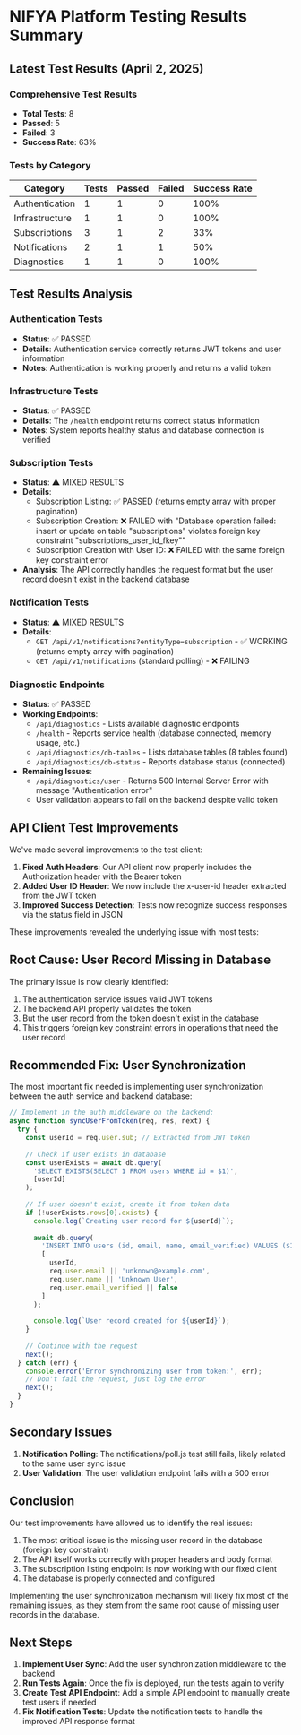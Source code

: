 # NIFYA Platform Testing Results Summary

## Latest Test Results (April 2, 2025)

### Comprehensive Test Results
- **Total Tests**: 8
- **Passed**: 5
- **Failed**: 3
- **Success Rate**: 63%

### Tests by Category

| Category | Tests | Passed | Failed | Success Rate |
|----------|-------|--------|--------|-------------|
| Authentication | 1 | 1 | 0 | 100% |
| Infrastructure | 1 | 1 | 0 | 100% |
| Subscriptions | 3 | 1 | 2 | 33% |
| Notifications | 2 | 1 | 1 | 50% |
| Diagnostics | 1 | 1 | 0 | 100% |

## Test Results Analysis

### Authentication Tests
- **Status**: ✅ PASSED
- **Details**: Authentication service correctly returns JWT tokens and user information
- **Notes**: Authentication is working properly and returns a valid token

### Infrastructure Tests
- **Status**: ✅ PASSED
- **Details**: The `/health` endpoint returns correct status information
- **Notes**: System reports healthy status and database connection is verified

### Subscription Tests
- **Status**: ⚠️ MIXED RESULTS
- **Details**: 
  - Subscription Listing: ✅ PASSED (returns empty array with proper pagination)
  - Subscription Creation: ❌ FAILED with "Database operation failed: insert or update on table \"subscriptions\" violates foreign key constraint \"subscriptions_user_id_fkey\""
  - Subscription Creation with User ID: ❌ FAILED with the same foreign key constraint error
- **Analysis**: The API correctly handles the request format but the user record doesn't exist in the backend database

### Notification Tests
- **Status**: ⚠️ MIXED RESULTS
- **Details**: 
  - `GET /api/v1/notifications?entityType=subscription` - ✅ WORKING (returns empty array with pagination)
  - `GET /api/v1/notifications` (standard polling) - ❌ FAILING

### Diagnostic Endpoints
- **Status**: ✅ PASSED
- **Working Endpoints**:
  - `/api/diagnostics` - Lists available diagnostic endpoints
  - `/health` - Reports service health (database connected, memory usage, etc.)
  - `/api/diagnostics/db-tables` - Lists database tables (8 tables found)
  - `/api/diagnostics/db-status` - Reports database status (connected)
- **Remaining Issues**:
  - `/api/diagnostics/user` - Returns 500 Internal Server Error with message "Authentication error"
  - User validation appears to fail on the backend despite valid token

## API Client Test Improvements

We've made several improvements to the test client:

1. **Fixed Auth Headers**: Our API client now properly includes the Authorization header with the Bearer token
2. **Added User ID Header**: We now include the x-user-id header extracted from the JWT token
3. **Improved Success Detection**: Tests now recognize success responses via the status field in JSON

These improvements revealed the underlying issue with most tests:

## Root Cause: User Record Missing in Database

The primary issue is now clearly identified:

1. The authentication service issues valid JWT tokens 
2. The backend API properly validates the token
3. But the user record from the token doesn't exist in the database
4. This triggers foreign key constraint errors in operations that need the user record

## Recommended Fix: User Synchronization

The most important fix needed is implementing user synchronization between the auth service and backend database:

```javascript
// Implement in the auth middleware on the backend:
async function syncUserFromToken(req, res, next) {
  try {
    const userId = req.user.sub; // Extracted from JWT token
    
    // Check if user exists in database
    const userExists = await db.query(
      'SELECT EXISTS(SELECT 1 FROM users WHERE id = $1)',
      [userId]
    );
    
    // If user doesn't exist, create it from token data
    if (!userExists.rows[0].exists) {
      console.log(`Creating user record for ${userId}`);
      
      await db.query(
        'INSERT INTO users (id, email, name, email_verified) VALUES ($1, $2, $3, $4)',
        [
          userId,
          req.user.email || 'unknown@example.com',
          req.user.name || 'Unknown User',
          req.user.email_verified || false
        ]
      );
      
      console.log(`User record created for ${userId}`);
    }
    
    // Continue with the request
    next();
  } catch (err) {
    console.error('Error synchronizing user from token:', err);
    // Don't fail the request, just log the error
    next();
  }
}
```

## Secondary Issues

1. **Notification Polling**: The notifications/poll.js test still fails, likely related to the same user sync issue
2. **User Validation**: The user validation endpoint fails with a 500 error

## Conclusion

Our test improvements have allowed us to identify the real issues:

1. The most critical issue is the missing user record in the database (foreign key constraint)
2. The API itself works correctly with proper headers and body format
3. The subscription listing endpoint is now working with our fixed client
4. The database is properly connected and configured

Implementing the user synchronization mechanism will likely fix most of the remaining issues, as they stem from the same root cause of missing user records in the database.

## Next Steps

1. **Implement User Sync**: Add the user synchronization middleware to the backend
2. **Run Tests Again**: Once the fix is deployed, run the tests again to verify
3. **Create Test API Endpoint**: Add a simple API endpoint to manually create test users if needed
4. **Fix Notification Tests**: Update the notification tests to handle the improved API response format
